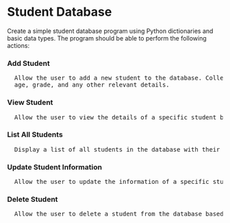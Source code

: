 # Student Database

Create a simple student database program using Python dictionaries and basic data types. The program should be able to perform the following actions:

### Add Student
<pre>
  Allow the user to add a new student to the database. Collect information such as name, 
  age, grade, and any other relevant details.
</pre>
### View Student
<pre>
  Allow the user to view the details of a specific student by entering the student's name.
</pre> 

### List All Students
<pre>
  Display a list of all students in the database with their basic information.
</pre>

### Update Student Information
<pre>
  Allow the user to update the information of a specific student, such as changing their grade or age.
</pre>

### Delete Student
<pre>
  Allow the user to delete a student from the database based on their name.
</pre>
